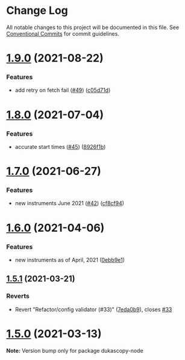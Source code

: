 # Change Log

All notable changes to this project will be documented in this file.
See [Conventional Commits](https://conventionalcommits.org) for commit guidelines.

# [1.9.0](https://github.com/Leo4815162342/dukascopy-tools/tree/master/packages/dukascopy-node/compare/dukascopy-node@1.8.0...dukascopy-node@1.9.0) (2021-08-22)


### Features

* add retry on fetch fail ([#49](https://github.com/Leo4815162342/dukascopy-tools/tree/master/packages/dukascopy-node/issues/49)) ([c05d71d](https://github.com/Leo4815162342/dukascopy-tools/tree/master/packages/dukascopy-node/commit/c05d71d638dae04a56c4cddeb6602ceaecd10314))





# [1.8.0](https://github.com/Leo4815162342/dukascopy-tools/tree/master/packages/dukascopy-node/compare/dukascopy-node@1.7.0...dukascopy-node@1.8.0) (2021-07-04)


### Features

* accurate start times ([#45](https://github.com/Leo4815162342/dukascopy-tools/tree/master/packages/dukascopy-node/issues/45)) ([8926f1b](https://github.com/Leo4815162342/dukascopy-tools/tree/master/packages/dukascopy-node/commit/8926f1b861fda891eb32e478a752674d32fe9bf5))





# [1.7.0](https://github.com/Leo4815162342/dukascopy-tools/tree/master/packages/dukascopy-node/compare/dukascopy-node@1.6.0...dukascopy-node@1.7.0) (2021-06-27)


### Features

* new instruments June 2021 ([#42](https://github.com/Leo4815162342/dukascopy-tools/tree/master/packages/dukascopy-node/issues/42)) ([cf8cf94](https://github.com/Leo4815162342/dukascopy-tools/tree/master/packages/dukascopy-node/commit/cf8cf943b2271fe939115b40b6a954116c1d7280))





# [1.6.0](https://github.com/Leo4815162342/dukascopy-tools/tree/master/packages/dukascopy-node/compare/dukascopy-node@1.5.1...dukascopy-node@1.6.0) (2021-04-06)


### Features

* new instruments as of April, 2021 ([0ebb9e1](https://github.com/Leo4815162342/dukascopy-tools/tree/master/packages/dukascopy-node/commit/0ebb9e11ee3d99502eca065565c399049812e64c))





## [1.5.1](https://github.com/Leo4815162342/dukascopy-tools/tree/master/packages/dukascopy-node/compare/dukascopy-node@1.5.0...dukascopy-node@1.5.1) (2021-03-21)


### Reverts

* Revert "Refactor/config validator (#33)" ([7eda0b9](https://github.com/Leo4815162342/dukascopy-tools/tree/master/packages/dukascopy-node/commit/7eda0b96984e61a0d30870f7bc283cb18840132a)), closes [#33](https://github.com/Leo4815162342/dukascopy-tools/tree/master/packages/dukascopy-node/issues/33)





# [1.5.0](https://github.com/Leo4815162342/dukascopy-tools/tree/master/packages/dukascopy-node/compare/dukascopy-node@1.4.2...dukascopy-node@1.5.0) (2021-03-13)

**Note:** Version bump only for package dukascopy-node
